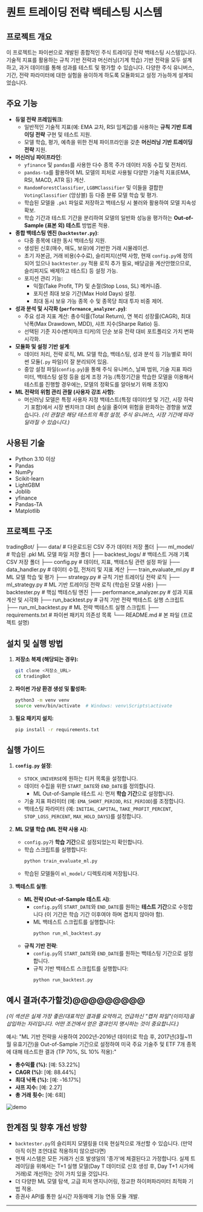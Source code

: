 # 퀀트 트레이딩 전략 백테스팅 시스템

## 프로젝트 개요

이 프로젝트는 파이썬으로 개발된 종합적인 주식 트레이딩 전략 백테스팅 시스템입니다. 기술적 지표를 활용하는 규칙 기반 전략과 머신러닝(기계 학습) 기반 전략을 모두 설계하고, 과거 데이터를 통해 성과를 테스트 및 평가할 수 있습니다. 다양한 주식 유니버스, 기간, 전략 파라미터에 대한 실험을 용이하게 하도록 모듈화되고 설정 가능하게 설계되었습니다.

## 주요 기능

* **듀얼 전략 프레임워크**:
    * 일반적인 기술적 지표(예: EMA 교차, RSI 임계값)를 사용하는 **규칙 기반 트레이딩 전략** 구현 및 테스트 지원.
    * 모델 학습, 평가, 예측을 위한 전체 파이프라인을 갖춘 **머신러닝 기반 트레이딩 전략** 지원.
* **머신러닝 파이프라인**:
    * `yfinance` 및 `pandas`를 사용한 다수 종목 주가 데이터 자동 수집 및 전처리.
    * `pandas-ta`를 활용하여 ML 모델의 피처로 사용될 다양한 기술적 지표(EMA, RSI, MACD, ATR 등) 계산.
    * `RandomForestClassifier`, `LGBMClassifier` 및 이들을 결합한 `VotingClassifier` (앙상블) 등 다중 분류 모델 학습 및 평가.
    * 학습된 모델을 `.pkl` 파일로 저장하고 백테스팅 시 불러와 활용하여 모델 지속성 확보.
    * 학습 기간과 테스트 기간을 분리하여 모델의 일반화 성능을 평가하는 **Out-of-Sample (표본 외) 테스트** 방법론 적용.
* **종합 백테스팅 엔진 (`backtester.py`)**:
    * 다중 종목에 대한 동시 백테스팅 지원.
    * 생성된 신호(매수, 매도, 보유)에 기반한 거래 시뮬레이션.
    * 초기 자본금, 거래 비용(수수료), 슬리피지(선택 사항, 현재 `config.py`에 정의되어 있으나 `backtester.py` 적용 로직 추가 필요, 배당금을 계산안했으므로, 슬리피지도 배제하고 테스트) 등 설정 가능.
    * 포지션 관리 기능:
        * 익절(Take Profit, TP) 및 손절(Stop Loss, SL) 메커니즘.
        * 포지션 최대 보유 기간(Max Hold Days) 설정.
        * 최대 동시 보유 가능 종목 수 및 종목당 최대 투자 비중 제어.
* **성과 분석 및 시각화 (`performance_analyzer.py`)**:
    * 주요 성과 지표 계산: 총수익률(Total Return), 연 복리 성장률(CAGR), 최대 낙폭(Max Drawdown, MDD), 샤프 지수(Sharpe Ratio) 등.
    * 선택된 기준 지수(벤치마크 티커)의 단순 보유 전략 대비 포트폴리오 가치 변화 시각화.
* **모듈화 및 설정 기반 설계**:
    * 데이터 처리, 전략 로직, ML 모델 학습, 백테스팅, 성과 분석 등 기능별로 파이썬 모듈(`.py` 파일)이 잘 분리되어 있음.
    * 중앙 설정 파일(`config.py`)을 통해 주식 유니버스, 날짜 범위, 기술 지표 파라미터, 백테스팅 설정 등을 쉽게 조정 가능.(특정기간을 학습한 모델을 이용해서 테스트를 진행할 경우에는, 모델의 정확도를 알아보기 위해 조정X)
* **ML 전략의 위험 관리 관찰 (사용자 강조 사항)**:
    * 머신러닝 모델은 특정 사용자 지정 백테스트(특정 데이터셋 및 기간, 시장 하락기 포함)에서 시장 벤치마크 대비 손실을 줄이며 위험을 완화하는 경향을 보였습니다. *(이 관찰은 해당 테스트의 특정 설정, 주식 유니버스, 시장 기간에 따라 달라질 수 있습니다.)*
      

## 사용된 기술

* Python 3.10 이상
* Pandas
* NumPy
* Scikit-learn
* LightGBM
* Joblib
* yfinance
* Pandas-TA
* Matplotlib

## 프로젝트 구조

tradingBot/
├── data/                     # 다운로드된 CSV 주가 데이터 저장 폴더
├── ml_model/                 # 학습된 .pkl ML 모델 파일 저장 폴더
├── backtest_logs/            # 백테스트 거래 기록 CSV 저장 폴더
├── config.py                 # 데이터, 지표, 백테스팅 관련 설정 파일
├── data_handler.py           # 데이터 수집, 전처리 및 지표 계산
├── train_evaluate_ml.py      # ML 모델 학습 및 평가
├── strategy.py               # 규칙 기반 트레이딩 전략 로직
├── ml_strategy.py            # ML 기반 트레이딩 전략 로직 (학습된 모델 사용)
├── backtester.py             # 핵심 백테스팅 엔진
├── performance_analyzer.py   # 성과 지표 계산 및 시각화
├── run_backtest.py           # 규칙 기반 전략 백테스트 실행 스크립트
├── run_ml_backtest.py        # ML 전략 백테스트 실행 스크립트
├── requirements.txt          # 파이썬 패키지 의존성 목록
└── README.md                 # 본 파일 (프로젝트 설명)


## 설치 및 실행 방법

1.  **저장소 복제 (해당되는 경우):**
    ```bash
    git clone <저장소_URL>
    cd tradingBot
    ```
2.  **파이썬 가상 환경 생성 및 활성화:**
    ```bash
    python3 -m venv venv
    source venv/bin/activate  # Windows: venv\Scripts\activate
    ```
3.  **필요 패키지 설치:**
    ```bash
    pip install -r requirements.txt
    ```

## 실행 가이드

1.  **`config.py` 설정**:
    * `STOCK_UNIVERSE`에 원하는 티커 목록을 설정합니다.
    * 데이터 수집을 위한 `START_DATE`와 `END_DATE`를 정의합니다.
        * ML Out-of-Sample 테스트 시: 먼저 **학습 기간**으로 설정합니다.
    * 기술 지표 파라미터 (예: `EMA_SHORT_PERIOD`, `RSI_PERIOD`)를 조정합니다.
    * 백테스팅 파라미터 (예: `INITIAL_CAPITAL`, `TAKE_PROFIT_PERCENT`, `STOP_LOSS_PERCENT`, `MAX_HOLD_DAYS`)를 설정합니다.

2.  **ML 모델 학습 (ML 전략 사용 시)**:
    * `config.py`가 **학습 기간**으로 설정되었는지 확인합니다.
    * 학습 스크립트를 실행합니다:
        ```bash
        python train_evaluate_ml.py
        ```
    * 학습된 모델들이 `ml_model/` 디렉토리에 저장됩니다.

3.  **백테스트 실행**:
    * **ML 전략 (Out-of-Sample 테스트 시)**:
        * `config.py`의 `START_DATE`와 `END_DATE`를 원하는 **테스트 기간**으로 수정합니다 (이 기간은 학습 기간 이후여야 하며 겹치지 않아야 함).
        * ML 백테스트 스크립트를 실행합니다:
            ```bash
            python run_ml_backtest.py
            ```
    * **규칙 기반 전략**:
        * `config.py`의 `START_DATE`와 `END_DATE`를 원하는 백테스팅 기간으로 설정합니다.
        * 규칙 기반 백테스트 스크립트를 실행합니다:
            ```bash
            python run_backtest.py
            ```

## 예시 결과(추가할것)@@@@@@@@@

*(이 섹션은 실제 가장 좋은/대표적인 결과를 요약하고, 언급하신 "캡처 파일"(이미지)을 삽입하는 자리입니다. 어떤 조건에서 얻은 결과인지 명시하는 것이 중요합니다.)*

예시:
"ML 기반 전략을 사용하여 2002년-2016년 데이터로 학습 후, 2017년(3월~11월 유효기간)을 Out-of-Sample 기간으로 설정하여 미국 주요 기술주 및 ETF 7개 종목에 대해 테스트한 결과 (TP 70%, SL 10% 적용):"
* **총수익률 (%):** [예: 53.22%]
* **CAGR (%):** [예: 88.44%]
* **최대 낙폭 (%):** [예: -16.17%]
* **샤프 지수:** [예: 2.27]
* **총 거래 횟수:** [예: 6회]

![demo]([[[[[https://github.com/user-attachments/assets/abcd1234](https://github.com/yokioryonghee/trading/issues/1#issue-3358349132)](https://private-user-images.githubusercontent.com/163003699/482534264-feeb840d-2c20-432f-976e-e925f0b52f90.png?jwt=eyJ0eXAiOiJKV1QiLCJhbGciOiJIUzI1NiJ9.eyJpc3MiOiJnaXRodWIuY29tIiwiYXVkIjoicmF3LmdpdGh1YnVzZXJjb250ZW50LmNvbSIsImtleSI6ImtleTUiLCJleHAiOjE3NTYyODA3NDIsIm5iZiI6MTc1NjI4MDQ0MiwicGF0aCI6Ii8xNjMwMDM2OTkvNDgyNTM0MjY0LWZlZWI4NDBkLTJjMjAtNDMyZi05NzZlLWU5MjVmMGI1MmY5MC5wbmc_WC1BbXotQWxnb3JpdGhtPUFXUzQtSE1BQy1TSEEyNTYmWC1BbXotQ3JlZGVudGlhbD1BS0lBVkNPRFlMU0E1M1BRSzRaQSUyRjIwMjUwODI3JTJGdXMtZWFzdC0xJTJGczMlMkZhd3M0X3JlcXVlc3QmWC1BbXotRGF0ZT0yMDI1MDgyN1QwNzQwNDJaJlgtQW16LUV4cGlyZXM9MzAwJlgtQW16LVNpZ25hdHVyZT0zZjJiZmQ4YWZkYmRjNjVlNDMwZmFhZjBlN2QzMDM0NzcwYzBjOTljN2M2ZmE0MThjNThkY2I4NzNmOGExMzU4JlgtQW16LVNpZ25lZEhlYWRlcnM9aG9zdCJ9.1OiDvuGogg64WxNyBqYU-NKGAr3zlwnL078I9ed3Ef8)](https://private-user-images.githubusercontent.com/163003699/482534262-df832681-5c9d-497a-8f7b-3dfe4879a744.png?jwt=eyJ0eXAiOiJKV1QiLCJhbGciOiJIUzI1NiJ9.eyJpc3MiOiJnaXRodWIuY29tIiwiYXVkIjoicmF3LmdpdGh1YnVzZXJjb250ZW50LmNvbSIsImtleSI6ImtleTUiLCJleHAiOjE3NTYyODA5MTAsIm5iZiI6MTc1NjI4MDYxMCwicGF0aCI6Ii8xNjMwMDM2OTkvNDgyNTM0MjYyLWRmODMyNjgxLTVjOWQtNDk3YS04ZjdiLTNkZmU0ODc5YTc0NC5wbmc_WC1BbXotQWxnb3JpdGhtPUFXUzQtSE1BQy1TSEEyNTYmWC1BbXotQ3JlZGVudGlhbD1BS0lBVkNPRFlMU0E1M1BRSzRaQSUyRjIwMjUwODI3JTJGdXMtZWFzdC0xJTJGczMlMkZhd3M0X3JlcXVlc3QmWC1BbXotRGF0ZT0yMDI1MDgyN1QwNzQzMzBaJlgtQW16LUV4cGlyZXM9MzAwJlgtQW16LVNpZ25hdHVyZT0wZjJiZTcxNWJkMzA5YTYzOGY5MjQ4YzI1N2UzNDZmOGMzYTM5NGM3NjY1Nzk1ZTUxNjFjN2NlZjliMzE2MDM2JlgtQW16LVNpZ25lZEhlYWRlcnM9aG9zdCJ9.m_FMOfGjOgWsZYfuqX_oEziiA6zuRMSaNf5mRhl8WP0)](https://github.com/yokioryonghee/trading/issues/1)](https://private-user-images.githubusercontent.com/163003699/482534264-feeb840d-2c20-432f-976e-e925f0b52f90.png?jwt=eyJ0eXAiOiJKV1QiLCJhbGciOiJIUzI1NiJ9.eyJpc3MiOiJnaXRodWIuY29tIiwiYXVkIjoicmF3LmdpdGh1YnVzZXJjb250ZW50LmNvbSIsImtleSI6ImtleTUiLCJleHAiOjE3NTYyODI1NjAsIm5iZiI6MTc1NjI4MjI2MCwicGF0aCI6Ii8xNjMwMDM2OTkvNDgyNTM0MjY0LWZlZWI4NDBkLTJjMjAtNDMyZi05NzZlLWU5MjVmMGI1MmY5MC5wbmc_WC1BbXotQWxnb3JpdGhtPUFXUzQtSE1BQy1TSEEyNTYmWC1BbXotQ3JlZGVudGlhbD1BS0lBVkNPRFlMU0E1M1BRSzRaQSUyRjIwMjUwODI3JTJGdXMtZWFzdC0xJTJGczMlMkZhd3M0X3JlcXVlc3QmWC1BbXotRGF0ZT0yMDI1MDgyN1QwODExMDBaJlgtQW16LUV4cGlyZXM9MzAwJlgtQW16LVNpZ25hdHVyZT1jMDM3NDE2Yjc0MTRlZGRiM2ExMzgxZThkYmQ4MjBjNzkzZjcwNTVkY2ZhMDc1NjQxZTMxMTM4YmZhOTQyNmNjJlgtQW16LVNpZ25lZEhlYWRlcnM9aG9zdCJ9.2kYCl58E0WIlnwWNRnfVlWgVEmk8Bhe-ZtLYwP3IfWg))



## 한계점 및 향후 개선 방향

* `backtester.py`의 슬리피지 모델링을 더욱 현실적으로 개선할 수 있습니다. (만약 아직 이전 조언대로 적용하지 않으셨다면)
* 현재 시스템은 모든 거래가 신호 발생일의 '종가'에 체결된다고 가정합니다. 실제 트레이딩을 위해서는 T+1 실행 모델(Day T 데이터로 신호 생성 후, Day T+1 시가에 거래)로 개선하는 것이 가치 있을 것입니다.
* 더 다양한 ML 모델 탐색, 고급 피처 엔지니어링, 정교한 하이퍼파라미터 최적화 기법 적용.
* 증권사 API를 통한 실시간 자동매매 기능 연동 모듈 개발.

---
